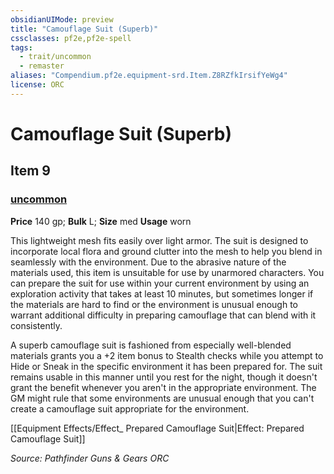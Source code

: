 ```yaml
---
obsidianUIMode: preview
title: "Camouflage Suit (Superb)"
cssclasses: pf2e,pf2e-spell
tags:
  - trait/uncommon
  - remaster
aliases: "Compendium.pf2e.equipment-srd.Item.Z8RZfkIrsifYeWg4"
license: ORC
---
```

# Camouflage Suit (Superb)
## Item 9
### [uncommon](uncommon "Uncommon Rarity Trait")


**Price** 140 gp; 
**Bulk** L; **Size** med
**Usage** worn

This lightweight mesh fits easily over light armor. The suit is designed to incorporate local flora and ground clutter into the mesh to help you blend in seamlessly with the environment. Due to the abrasive nature of the materials used, this item is unsuitable for use by unarmored characters. You can prepare the suit for use within your current environment by using an exploration activity that takes at least 10 minutes, but sometimes longer if the materials are hard to find or the environment is unusual enough to warrant additional difficulty in preparing camouflage that can blend with it consistently.

A superb camouflage suit is fashioned from especially well-blended materials grants you a +2 item bonus to Stealth checks while you attempt to Hide or Sneak in the specific environment it has been prepared for. The suit remains usable in this manner until you rest for the night, though it doesn't grant the benefit whenever you aren't in the appropriate environment. The GM might rule that some environments are unusual enough that you can't create a camouflage suit appropriate for the environment.

[[Equipment Effects/Effect_ Prepared Camouflage Suit|Effect: Prepared Camouflage Suit]]

*Source: Pathfinder Guns & Gears*
*ORC*